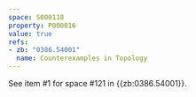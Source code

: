 ```yaml
---
space: S000118
property: P000016
value: true
refs:
- zb: "0386.54001"
  name: Counterexamples in Topology
---
```


See item #1 for space #121 in {{zb:0386.54001}}.
